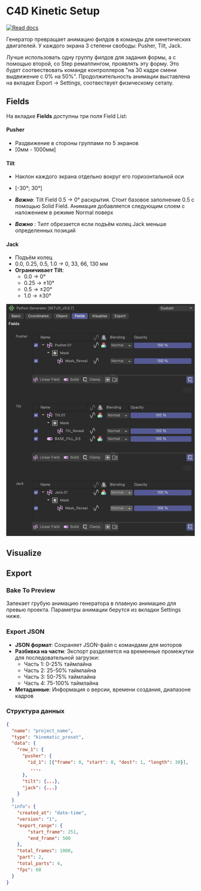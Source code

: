 

# C4D Kinetic Setup
<a href="https://github.com/gitkarpik/c4d-kinetic-setup?tab=readme-ov-file#c4d-kinetic-setup"><img src="https://img.shields.io/badge/Read-Docs-blue" alt="Read docs"></a>


Генератор превращает анимацию филдов в команды для  кинетических двигателей. У каждого экрана 3 степени свободы: Pusher, Tilt, Jack.

Лучше использовать одну группу филдов для задания формы, а с помощью второй, со Step ремаппингом, проявлять эту форму. Это будет соотвествовать команде контроллеров  "на 30 кадре смени выдвижение с 0% на 50%". Продолжительность анимации выставлена на вкладке Export -> Settings, соотвествует физическому сетапу.


## Fields

На вкладке **Fields** доступны три поля Field List:
#### Pusher 
* Раздвижение в стороны группами по 5 экранов
* [0мм - 1000мм]

#### Tilt
- Наклон каждого экрана отдельно вокруг его горизонтальной оси
- [-30°; 30°]

- ***Важно***: Tilt Field 0.5 -> 0° раскрытия. Стоит базовое заполнение 0.5 с помощью Solid Field. Анимация добавляется следующим слоем с наложением в режиме Normal поверх
- ***Важно*** : Тилт обрезается если подъём колец Jack меньше определенных позиций


#### Jack
- Подъём колец
- 0.0, 0.25, 0.5, 1.0 -> 0, 33, 66, 130 мм
- **Ограничивает Tilt**: 
  - 0.0 -> 0°
  - 0.25 -> ±10° 
  - 0.5 -> ±20°
  - 1.0 -> ±30°


![Fields tab screenshot](readme-img/Fields.png)



## Visualize

## Export

### Bake To Preview
Запекает грубую анимацию генератора в плавную анимацию для превью проекта. Параметры анимации берутся из вкладки Settings ниже.

### Export JSON
- **JSON формат**: Сохраняет JSON-файл с командами для моторов
- **Разбивка на части**: Экспорт разделяется на временные промежутки для последовательной загрузки:
  - Часть 1: 0-25% таймлайна
  - Часть 2: 25-50% таймлайна  
  - Часть 3: 50-75% таймлайна
  - Часть 4: 75-100% таймлайна
- **Метаданные**: Информация о версии, времени создания, диапазоне кадров

### Структура данных
```json
{
  "name": "project_name",
  "type": "kinematic_preset",
  "data": {
    "row_1": {
      "pusher": {
        "id_1": [{"frame": 0, "start": 0, "dest": 1, "length": 30}],
         ...,
      },
      "tilt": {...},
      "jack": {...}
    }
  }
  "info": {
    "created_at": "date-time",
    "version": "1",
    "export_range": {
        "start_frame": 251,
        "end_frame": 500
    },
    "total_frames": 1000,
    "part": 2,
    "total_parts": 4,
    "fps": 60
  }
}
```
